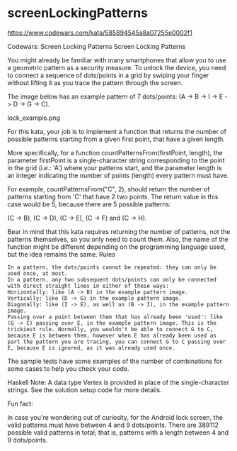 # screenLockingPatterns

https://www.codewars.com/kata/585894545a8a07255e0002f1

Codewars: Screen Locking Patterns
Screen Locking Patterns

You might already be familiar with many smartphones that allow you to use a geometric pattern as a security measure. To unlock the device, you need to connect a sequence of dots/points in a grid by swiping your finger without lifting it as you trace the pattern through the screen.

The image below has an example pattern of 7 dots/points: (A -> B -> I -> E -> D -> G -> C).

lock_example.png

For this kata, your job is to implement a function that returns the number of possible patterns starting from a given first point, that have a given length.

More specifically, for a function countPatternsFrom(firstPoint, length), the parameter firstPoint is a single-character string corresponding to the point in the grid (i.e.: 'A') where your patterns start, and the parameter length is an integer indicating the number of points (length) every pattern must have.

For example, countPatternsFrom("C", 2), should return the number of patterns starting from 'C' that have 2 two points. The return value in this case would be 5, because there are 5 possible patterns:

(C -> B), (C -> D), (C -> E), (C -> F) and (C -> H).

Bear in mind that this kata requires returning the number of patterns, not the patterns themselves, so you only need to count them. Also, the name of the function might be different depending on the programming language used, but the idea remains the same.
Rules

    In a pattern, the dots/points cannot be repeated: they can only be used once, at most.
    In a pattern, any two subsequent dots/points can only be connected with direct straight lines in either of these ways:
    Horizontally: like (A -> B) in the example pattern image.
    Vertically: like (D -> G) in the example pattern image.
    Diagonally: like (I -> E), as well as (B -> I), in the example pattern image.
    Passing over a point between them that has already been 'used': like (G -> C) passing over E, in the example pattern image. This is the trickiest rule. Normally, you wouldn't be able to connect G to C, because E is between them, however when E has already been used as part the pattern you are tracing, you can connect G to C passing over E, because E is ignored, as it was already used once.


The sample tests have some examples of the number of combinations for some cases to help you check your code.

Haskell Note: A data type Vertex is provided in place of the single-character strings. See the solution setup code for more details.

Fun fact:

In case you're wondering out of curiosity, for the Android lock screen, the valid patterns must have between 4 and 9 dots/points. There are 389112 possible valid patterns in total; that is, patterns with a length between 4 and 9 dots/points.

